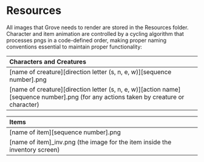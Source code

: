 # Resources

All images that Grove needs to render are stored in the Resources folder. Character and item animation are controlled by a cycling algorithm that processes pngs in a code-defined order, making proper naming conventions essential to maintain proper functionality:

| Characters and Creatures |
| :--- |
| [name of creature][direction letter (s, n, e, w)][sequence number].png |
| [name of creature][direction letter (s, n, e, w)][action name][sequence number].png (for any actions taken by creature or character) |

| Items |
| :--- |
| [name of item][sequence number].png |
| [name of item]_inv.png (the image for the item inside the inventory screen) |
